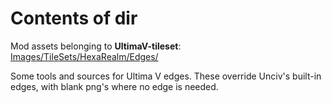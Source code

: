 # Contents of dir
Mod assets belonging to **UltimaV-tileset**: [Images/TileSets/HexaRealm/Edges/](https://github.com/hackedpassword/UltimaV-retroset/tree/main/Images/TileSets/HexaRealm/Edges)

Some tools and sources for Ultima V edges. These override Unciv's built-in edges, with blank png's where no edge is needed.
